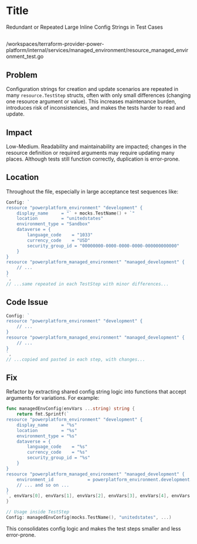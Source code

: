 # Title

Redundant or Repeated Large Inline Config Strings in Test Cases

##

/workspaces/terraform-provider-power-platform/internal/services/managed_environment/resource_managed_environment_test.go

## Problem

Configuration strings for creation and update scenarios are repeated in many `resource.TestStep` structs, often with only small differences (changing one resource argument or value). This increases maintenance burden, introduces risk of inconsistencies, and makes the tests harder to read and update.

## Impact

Low-Medium. Readability and maintainability are impacted; changes in the resource definition or required arguments may require updating many places. Although tests still function correctly, duplication is error-prone.

## Location

Throughout the file, especially in large acceptance test sequences like:

```go
Config: `
resource "powerplatform_environment" "development" {
    display_name     = "` + mocks.TestName() + `"
    location         = "unitedstates"
    environment_type = "Sandbox"
    dataverse = {
        language_code    = "1033"
        currency_code    = "USD"
        security_group_id = "00000000-0000-0000-0000-000000000000"
    }
}
resource "powerplatform_managed_environment" "managed_development" {
    // ...
}
`,
// ...same repeated in each TestStep with minor differences...
```

## Code Issue

```go
Config: `
resource "powerplatform_environment" "development" {
    // ...
}
resource "powerplatform_managed_environment" "managed_development" {
    // ...
}
`,
// ...copied and pasted in each step, with changes...
```

## Fix

Refactor by extracting shared config string logic into functions that accept arguments for variations. For example:

```go
func managedEnvConfig(envVars ...string) string {
    return fmt.Sprintf(`
resource "powerplatform_environment" "development" {
    display_name     = "%s"
    location         = "%s"
    environment_type = "%s"
    dataverse = {
        language_code    = "%s"
        currency_code    = "%s"
        security_group_id = "%s"
    }
}
resource "powerplatform_managed_environment" "managed_development" {
    environment_id             = powerplatform_environment.development.id
    // ... and so on ...
}
`, envVars[0], envVars[1], envVars[2], envVars[3], envVars[4], envVars[5])
}

// Usage inside TestStep
Config: managedEnvConfig(mocks.TestName(), "unitedstates", ...)
```

This consolidates config logic and makes the test steps smaller and less error-prone.

